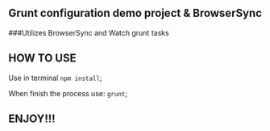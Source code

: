 ## Grunt configuration demo project & BrowserSync

###Utilizes BrowserSync and Watch grunt tasks


## HOW TO USE

Use in terminal `npm install`;

When finish the process use: `grunt`;

## ENJOY!!!

